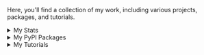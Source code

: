 
Here, you'll find a collection of my work, including various projects, packages, and tutorials.

<details>
<summary> My Stats</summary>
<img src='https://github-readme-stats.vercel.app/api?username=karaposu&theme=dracula' style='witdh:2000px' >
</details>

<details>
<summary> My PyPI Packages</summary>
   
I have published several simple but useful packages on PyPI. Here's a list of them for quick access:

1. **LLMSERVICE** [https://pypi.org/project/llmservice/](https://pypi.org/project/llmservice/)
   - *A lightweight, production-ready service layer for modular, rate-aware LLM integrations*

2. **brightdata** [https://pypi.org/project/brightdata/](https://pypi.org/project/brightdata/)
   - *Easy to use comprehensive wrapper for brightdata *scrapers, web unlocker, browserapi) APIs with async support*
   
3. **indented-logger** [https://pypi.org/project/indented-logger/](https://pypi.org/project/indented-logger/)
   - *A module to use common logger module with indentation support *

  

</details>

<details>
<summary> My Tutorials</summary>
   
I also have created some technical tutorials for various not-so-popular topics:

- **Create Custom (Stable Diffusion) ComfyUI Server** - [https://www.youtube.com/watch?v=PZwnbBaJH3I](https://www.youtube.com/watch?v=PZwnbBaJH3I)
- **GLPK & AMPL Tutorial 00 : Manual Installation** - [https://www.youtube.com/watch?v=GOI0hj2EyaU](https://www.youtube.com/watch?v=GOI0hj2EyaU)
- **GLPK & AMPL Tutorial 02 : Maximizing Profit Using GLPK** - [https://www.youtube.com/watch?v=7Eh6b0UJmVM&t](https://www.youtube.com/watch?v=7Eh6b0UJmVM&t)
- **GLPK & AMPL Tutorial 03 : Data-Model Separation** - [https://www.youtube.com/watch?v=kxmaI5le7ow&t](https://www.youtube.com/watch?v=kxmaI5le7ow&t)




##### Languages I use

![PYTHON](https://img.shields.io/badge/-Python-222222?style=flat&logo=python)  ![C](https://img.shields.io/badge/-c-222222?style=flat&logo=c) ![Java](https://img.shields.io/badge/-Java-222222?style=flat&logo=Java)






